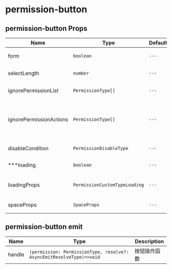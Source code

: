 # permission-button

## permission-button Props

| Name                    | Type                          | Default | Description                                      |
| ----------------------- | ----------------------------- | ------- | ------------------------------------------------ |
| form                    | `boolean`                     | `---`   | 是否为查询表单                                   |
| selectLength            | `number`                      | `---`   | 当前选中列表项个数                               |
| ignorePermissionList    | `PermissionType[]`            | `---`   | 忽略权限按钮显示                                 |
| ignorePermissionActions | `PermissionType[]`            | `---`   | 忽略权限按钮内置操作，触发`handle`事件自定义处理 |
| disableCondition        | `PermissionDisableType`       | `---`   | 按钮无效条件                                     |
| \*\*\*loading           | `boolean`                     | `---`   | 按钮 loading                                     |
| loadingProps            | `PermissionCustomTypeLoading` | `---`   | 自定义权限按钮 loading                           |
| spaceProps              | `SpaceProps`                  | `---`   | Space 组件 Props                                 |

## permission-button emit

| Name   | Type                                                                 | Description  |
| ------ | -------------------------------------------------------------------- | ------------ |
| handle | `(permission: PermissionType, resolve?: AsyncEmitResolveType)=>void` | 按钮操作函数 |
